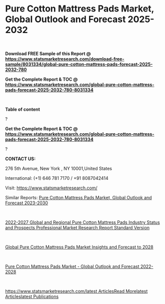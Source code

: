 <h1>Pure Cotton Mattress Pads Market, Global Outlook and Forecast 2025-2032</h1><br/><p><strong>Download FREE Sample of this Report @ <a href="https://www.statsmarketresearch.com/download-free-sample/8031334/global-pure-cotton-mattress-pads-forecast-2025-2032-780">https://www.statsmarketresearch.com/download-free-sample/8031334/global-pure-cotton-mattress-pads-forecast-2025-2032-780</a></strong></p>
 
 
 
 <div><b>Get the Complete Report & TOC @ <a href="https://www.statsmarketresearch.com/global-pure-cotton-mattress-pads-forecast-2025-2032-780-8031334">https://www.statsmarketresearch.com/global-pure-cotton-mattress-pads-forecast-2025-2032-780-8031334</a></b></div>
 
 
 
 <p><br />
 
 <b>Table of content</b></p>
 
 
 
 <p>? </p>
 
 
 
 <div><b>Get the Complete Report & TOC @ <a href="https://www.statsmarketresearch.com/global-pure-cotton-mattress-pads-forecast-2025-2032-780-8031334">https://www.statsmarketresearch.com/global-pure-cotton-mattress-pads-forecast-2025-2032-780-8031334</a></b></div>
 
 
 
 <p>? </p>
 
 
 
 <p><b>CONTACT US:</b><br />
 
 276 5th Avenue, New York , NY 10001,United States<br />
 
 International: (+1) 646 781 7170 / +91 8087042414<br />
 
 Visit: <a href="https://www.statsmarketresearch.com/">https://www.statsmarketresearch.com/</a><br />
 
 Similar Reports: <a href="https://www.statsmarketresearch.com/global-pure-cotton-mattress-pads-forecast-2025-2032-780-8031334">Pure Cotton Mattress Pads Market, Global Outlook and Forecast 2023-2030</a><br />
 
 <br />
 
 <a href="https://www.statsmarketresearch.com/global-pure-cotton-mattress-pads-forecast-2025-2032-780-8031334">2022-2027 Global and Regional Pure Cotton Mattress Pads Industry Status and Prospects Professional Market Research Report Standard Version</a><br />
 
 <br />
 
 <a href="https://www.statsmarketresearch.com/global-pure-cotton-mattress-pads-forecast-2025-2032-780-8031334">Global Pure Cotton Mattress Pads Market Insights and Forecast to 2028</a><br />
 
 <br />
 
 <a href="https://www.statsmarketresearch.com/global-pure-cotton-mattress-pads-forecast-2025-2032-780-8031334">Pure Cotton Mattress Pads Market - Global Outlook and Forecast 2022-2028</a><br />
 
 <br />
 
 <a href="https://gyeongbokgung.com">https://www.statsmarketresearch.com/</a><a href="https://hallyeomaritime.com">latest Articles</a><a href="https://jingwansa.com">Read More</a><a href="https://nguoiviet.jp/">latest Articles</a><a href="https://www.intelmarketresearch.com/">latest Publications</a></p>